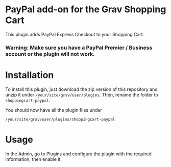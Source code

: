 # PayPal add-on for the Grav Shopping Cart

This plugin adds PayPal Express Checkout to your Shopping Cart.

### Warning: Make sure you have a PayPal Premier / Business account or the plugin will not work.

# Installation

To install this plugin, just download the zip version of this repository and unzip it under `/your/site/grav/user/plugins`. Then, rename the folder to `shoppingcart-paypal`.

You should now have all the plugin files under

    /your/site/grav/user/plugins/shoppingcart-paypal

# Usage

In the Admin, go to Plugins and configure the plugin with the required information, then enable it.
